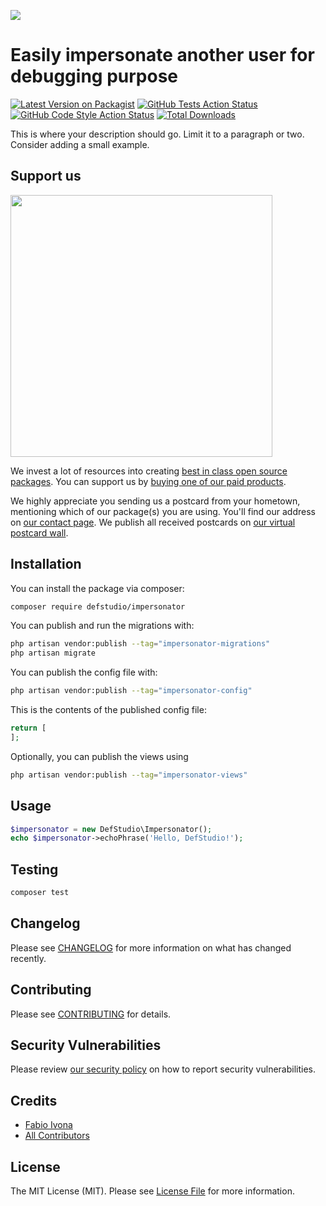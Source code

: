 
[<img src="https://github-ads.s3.eu-central-1.amazonaws.com/support-ukraine.svg?t=1" />](https://supportukrainenow.org)

# Easily impersonate another user for debugging purpose

[![Latest Version on Packagist](https://img.shields.io/packagist/v/defstudio/impersonator.svg?style=flat-square)](https://packagist.org/packages/defstudio/impersonator)
[![GitHub Tests Action Status](https://img.shields.io/github/workflow/status/defstudio/impersonator/run-tests?label=tests)](https://github.com/defstudio/impersonator/actions?query=workflow%3Arun-tests+branch%3Amain)
[![GitHub Code Style Action Status](https://img.shields.io/github/workflow/status/defstudio/impersonator/Check%20&%20fix%20styling?label=code%20style)](https://github.com/defstudio/impersonator/actions?query=workflow%3A"Check+%26+fix+styling"+branch%3Amain)
[![Total Downloads](https://img.shields.io/packagist/dt/defstudio/impersonator.svg?style=flat-square)](https://packagist.org/packages/defstudio/impersonator)

This is where your description should go. Limit it to a paragraph or two. Consider adding a small example.

## Support us

[<img src="https://github-ads.s3.eu-central-1.amazonaws.com/impersonator.jpg?t=1" width="419px" />](https://spatie.be/github-ad-click/impersonator)

We invest a lot of resources into creating [best in class open source packages](https://spatie.be/open-source). You can support us by [buying one of our paid products](https://spatie.be/open-source/support-us).

We highly appreciate you sending us a postcard from your hometown, mentioning which of our package(s) you are using. You'll find our address on [our contact page](https://spatie.be/about-us). We publish all received postcards on [our virtual postcard wall](https://spatie.be/open-source/postcards).

## Installation

You can install the package via composer:

```bash
composer require defstudio/impersonator
```

You can publish and run the migrations with:

```bash
php artisan vendor:publish --tag="impersonator-migrations"
php artisan migrate
```

You can publish the config file with:

```bash
php artisan vendor:publish --tag="impersonator-config"
```

This is the contents of the published config file:

```php
return [
];
```

Optionally, you can publish the views using

```bash
php artisan vendor:publish --tag="impersonator-views"
```

## Usage

```php
$impersonator = new DefStudio\Impersonator();
echo $impersonator->echoPhrase('Hello, DefStudio!');
```

## Testing

```bash
composer test
```

## Changelog

Please see [CHANGELOG](CHANGELOG.md) for more information on what has changed recently.

## Contributing

Please see [CONTRIBUTING](.github/CONTRIBUTING.md) for details.

## Security Vulnerabilities

Please review [our security policy](../../security/policy) on how to report security vulnerabilities.

## Credits

- [Fabio Ivona](https://github.com/def-studio)
- [All Contributors](../../contributors)

## License

The MIT License (MIT). Please see [License File](LICENSE.md) for more information.
